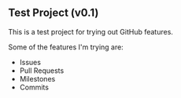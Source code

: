 Test Project (v0.1)
------------

This is a test project for trying out GitHub features.

Some of the features I'm trying are:
	
*	Issues
*	Pull Requests
*	Milestones
*	Commits